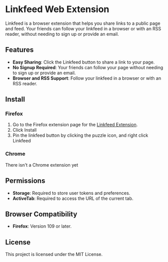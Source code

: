 # Linkfeed Web Extension

Linkfeed is a browser extension that helps you share links to a public page and feed. Your friends can follow your linkfeed in a browser or with an RSS reader, without needing to sign up or provide an email.

## Features

- **Easy Sharing**: Click the Linkfeed button to share a link to your page.
- **No Signup Required**: Your friends can follow your page without needing to sign up or provide an email.
- **Browser and RSS Support**: Follow your linkfeed in a browser or with an RSS reader.

## Install

### Firefox

1. Go to the Firefox extension page for the [Linkfeed Extension](https://addons.mozilla.org/en-US/firefox/addon/linkfeed/).
2. Click Install
3. Pin the linkfeed button by clicking the puzzle icon, and right click Linkfeed

### Chrome

There isn't a Chrome extension yet


## Permissions

- **Storage**: Required to store user tokens and preferences.
- **ActiveTab**: Required to access the URL of the current tab.

## Browser Compatibility

- **Firefox**: Version 109 or later.

## License

This project is licensed under the MIT License. 
